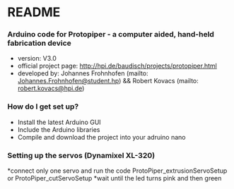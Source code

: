 # README #


### Arduino code for Protopiper - a computer aided, hand-held fabrication device  ###

* version: V3.0
* official project page: http://hpi.de/baudisch/projects/protopiper.html
* developed by: Johannes Frohnhofen (mailto: Johannes.Frohnhofen@student.hp) && Robert Kovacs (mailto: robert.kovacs@hpi.de)

### How do I get set up? ###

* Install the latest Arduino GUI
* Include the Arduino libraries
* Compile and download the project into your adruino nano

### Setting up the servos (Dynamixel XL-320) ###

*connect only one servo and run the code ProtoPiper_extrusionServoSetup or ProtoPiper_cutServoSetup
*wait until the led turns pink and then green